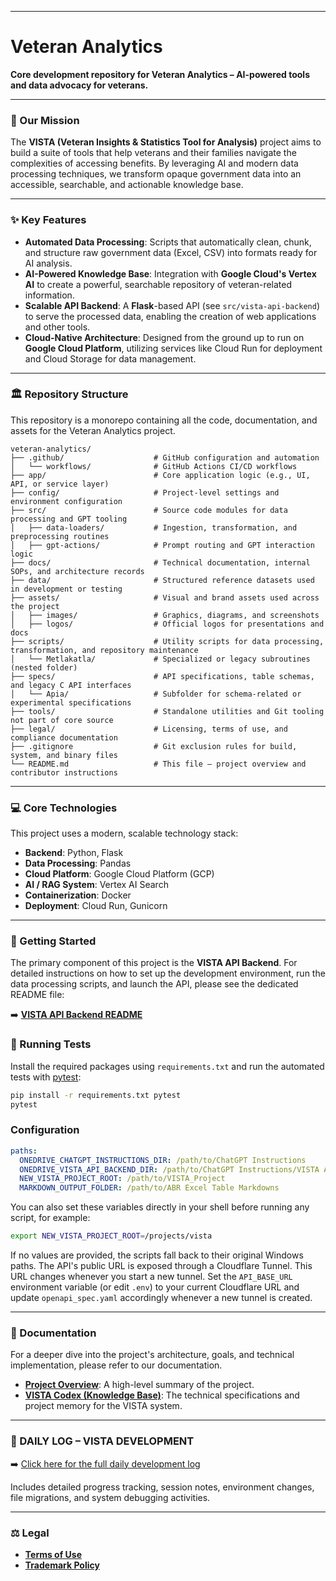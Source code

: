 -----

# Veteran Analytics

**Core development repository for Veteran Analytics – AI-powered tools and data advocacy for veterans.**

-----

### 📜 Our Mission

The **VISTA (Veteran Insights & Statistics Tool for Analysis)** project aims to build a suite of tools that help veterans and their families navigate the complexities of accessing benefits. By leveraging AI and modern data processing techniques, we transform opaque government data into an accessible, searchable, and actionable knowledge base.

-----

### ✨ Key Features

  * **Automated Data Processing**: Scripts that automatically clean, chunk, and structure raw government data (Excel, CSV) into formats ready for AI analysis.
  * **AI-Powered Knowledge Base**: Integration with **Google Cloud's Vertex AI** to create a powerful, searchable repository of veteran-related information.
  * **Scalable API Backend**: A **Flask**-based API (see `src/vista-api-backend`) to serve the processed data, enabling the creation of web applications and other tools.
  * **Cloud-Native Architecture**: Designed from the ground up to run on **Google Cloud Platform**, utilizing services like Cloud Run for deployment and Cloud Storage for data management.

-----

### 🏛️ Repository Structure

This repository is a monorepo containing all the code, documentation, and assets for the Veteran Analytics project.

```plaintext
veteran-analytics/
├── .github/                    # GitHub configuration and automation
│   └── workflows/              # GitHub Actions CI/CD workflows
├── app/                        # Core application logic (e.g., UI, API, or service layer)
├── config/                     # Project-level settings and environment configuration
├── src/                        # Source code modules for data processing and GPT tooling
│   ├── data-loaders/           # Ingestion, transformation, and preprocessing routines
│   ├── gpt-actions/            # Prompt routing and GPT interaction logic
├── docs/                       # Technical documentation, internal SOPs, and architecture records
├── data/                       # Structured reference datasets used in development or testing
├── assets/                     # Visual and brand assets used across the project
│   ├── images/                 # Graphics, diagrams, and screenshots
│   ├── logos/                  # Official logos for presentations and docs
├── scripts/                    # Utility scripts for data processing, transformation, and repository maintenance
│   └── Metlakatla/             # Specialized or legacy subroutines (nested folder)
├── specs/                      # API specifications, table schemas, and legacy C API interfaces
│   └── Apia/                   # Subfolder for schema-related or experimental specifications
├── tools/                      # Standalone utilities and Git tooling not part of core source
├── legal/                      # Licensing, terms of use, and compliance documentation
├── .gitignore                  # Git exclusion rules for build, system, and binary files
└── README.md                   # This file – project overview and contributor instructions
```

-----

### 💻 Core Technologies

This project uses a modern, scalable technology stack:

  * **Backend**: Python, Flask
  * **Data Processing**: Pandas
  * **Cloud Platform**: Google Cloud Platform (GCP)
  * **AI / RAG System**: Vertex AI Search
  * **Containerization**: Docker
  * **Deployment**: Cloud Run, Gunicorn

-----

### 🚀 Getting Started

The primary component of this project is the **VISTA API Backend**. For detailed instructions on how to set up the development environment, run the data processing scripts, and launch the API, please see the dedicated README file:


➡️ **[VISTA API Backend README](src/vista-api-backend/README.md)**

### 🧪 Running Tests

Install the required packages using `requirements.txt` and run the automated
tests with [pytest](https://docs.pytest.org/):

```bash
pip install -r requirements.txt pytest
pytest
```

### Configuration



```yaml
paths:
  ONEDRIVE_CHATGPT_INSTRUCTIONS_DIR: /path/to/ChatGPT Instructions
  ONEDRIVE_VISTA_API_BACKEND_DIR: /path/to/ChatGPT Instructions/VISTA API Backend
  NEW_VISTA_PROJECT_ROOT: /path/to/VISTA_Project
  MARKDOWN_OUTPUT_FOLDER: /path/to/ABR Excel Table Markdowns
```

You can also set these variables directly in your shell before running any
script, for example:

```bash
export NEW_VISTA_PROJECT_ROOT=/projects/vista
```

If no values are provided, the scripts fall back to their original Windows
paths.
The API's public URL is exposed through a Cloudflare Tunnel. This URL changes
whenever you start a new tunnel. Set the `API_BASE_URL` environment variable (or
edit `.env`) to your current Cloudflare URL and update `openapi_spec.yaml`
accordingly whenever a new tunnel is created.


-----

### 📖 Documentation

For a deeper dive into the project's architecture, goals, and technical implementation, please refer to our documentation.

  * **[Project Overview](docs/project-overview.md)**: A high-level summary of the project.
  * **[VISTA Codex (Knowledge Base)](docs/vista_gem_codex.md)**: The technical specifications and project memory for the VISTA system.

---
### 📘 DAILY LOG – VISTA DEVELOPMENT

➡️ [Click here for the full daily development log](docs/daily_log.md)

Includes detailed progress tracking, session notes, environment changes, file migrations, and system debugging activities.

-----

### ⚖️ Legal

  * **[Terms of Use](legal/TERMS.md)**
  * **[Trademark Policy](legal/TRADEMARK.md)**
